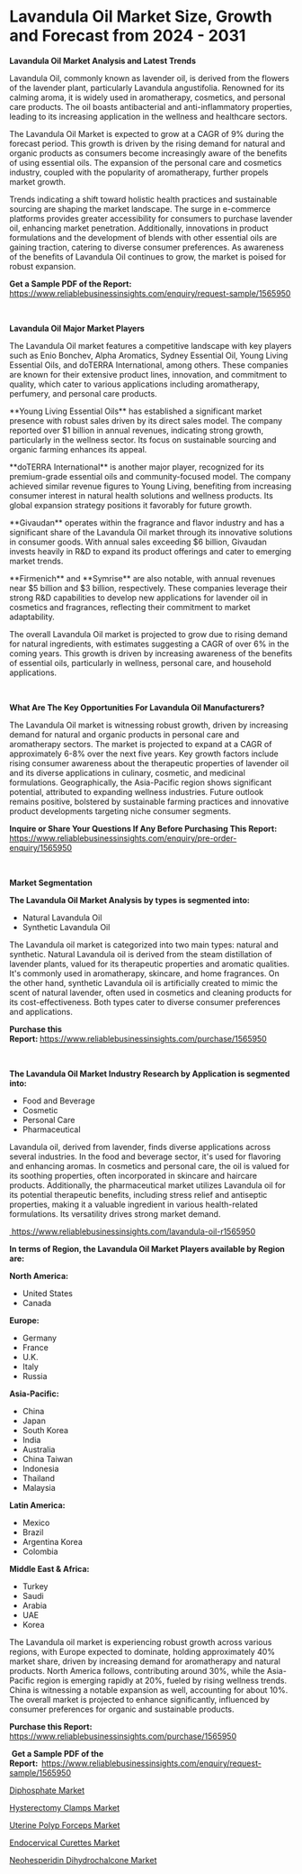 <p><h1>Lavandula Oil Market Size, Growth and Forecast from 2024 - 2031</h1></p><p><strong>Lavandula Oil Market Analysis and Latest Trends</strong></p>
<p><p>Lavandula Oil, commonly known as lavender oil, is derived from the flowers of the lavender plant, particularly Lavandula angustifolia. Renowned for its calming aroma, it is widely used in aromatherapy, cosmetics, and personal care products. The oil boasts antibacterial and anti-inflammatory properties, leading to its increasing application in the wellness and healthcare sectors.</p><p>The Lavandula Oil Market is expected to grow at a CAGR of 9% during the forecast period. This growth is driven by the rising demand for natural and organic products as consumers become increasingly aware of the benefits of using essential oils. The expansion of the personal care and cosmetics industry, coupled with the popularity of aromatherapy, further propels market growth.</p><p>Trends indicating a shift toward holistic health practices and sustainable sourcing are shaping the market landscape. The surge in e-commerce platforms provides greater accessibility for consumers to purchase lavender oil, enhancing market penetration. Additionally, innovations in product formulations and the development of blends with other essential oils are gaining traction, catering to diverse consumer preferences. As awareness of the benefits of Lavandula Oil continues to grow, the market is poised for robust expansion.</p></p>
<p><strong>Get a Sample PDF of the Report:&nbsp;</strong> <a href="https://www.reliablebusinessinsights.com/enquiry/request-sample/1565950?utm_campaign=97&utm_medium=2&utm_source=Github&utm_content=ia&utm_term=08112024&utm_id=lavandula-oil">https://www.reliablebusinessinsights.com/enquiry/request-sample/1565950</a></p>
<p>&nbsp;</p>
<p><strong>Lavandula Oil Major Market Players</strong></p>
<p><p>The Lavandula Oil market features a competitive landscape with key players such as Enio Bonchev, Alpha Aromatics, Sydney Essential Oil, Young Living Essential Oils, and doTERRA International, among others. These companies are known for their extensive product lines, innovation, and commitment to quality, which cater to various applications including aromatherapy, perfumery, and personal care products.</p><p>**Young Living Essential Oils** has established a significant market presence with robust sales driven by its direct sales model. The company reported over $1 billion in annual revenues, indicating strong growth, particularly in the wellness sector. Its focus on sustainable sourcing and organic farming enhances its appeal.</p><p>**doTERRA International** is another major player, recognized for its premium-grade essential oils and community-focused model. The company achieved similar revenue figures to Young Living, benefiting from increasing consumer interest in natural health solutions and wellness products. Its global expansion strategy positions it favorably for future growth.</p><p>**Givaudan** operates within the fragrance and flavor industry and has a significant share of the Lavandula Oil market through its innovative solutions in consumer goods. With annual sales exceeding $6 billion, Givaudan invests heavily in R&D to expand its product offerings and cater to emerging market trends.</p><p>**Firmenich** and **Symrise** are also notable, with annual revenues near $5 billion and $3 billion, respectively. These companies leverage their strong R&D capabilities to develop new applications for lavender oil in cosmetics and fragrances, reflecting their commitment to market adaptability.</p><p>The overall Lavandula Oil market is projected to grow due to rising demand for natural ingredients, with estimates suggesting a CAGR of over 6% in the coming years. This growth is driven by increasing awareness of the benefits of essential oils, particularly in wellness, personal care, and household applications.</p></p>
<p>&nbsp;</p>
<p><strong>What Are The Key Opportunities For Lavandula Oil Manufacturers?</strong></p>
<p><p>The Lavandula Oil market is witnessing robust growth, driven by increasing demand for natural and organic products in personal care and aromatherapy sectors. The market is projected to expand at a CAGR of approximately 6-8% over the next five years. Key growth factors include rising consumer awareness about the therapeutic properties of lavender oil and its diverse applications in culinary, cosmetic, and medicinal formulations. Geographically, the Asia-Pacific region shows significant potential, attributed to expanding wellness industries. Future outlook remains positive, bolstered by sustainable farming practices and innovative product developments targeting niche consumer segments.</p></p>
<p><strong>Inquire or Share Your Questions If Any Before Purchasing This Report:</strong> <a href="https://www.reliablebusinessinsights.com/enquiry/pre-order-enquiry/1565950?utm_campaign=97&utm_medium=2&utm_source=Github&utm_content=ia&utm_term=08112024&utm_id=lavandula-oil">https://www.reliablebusinessinsights.com/enquiry/pre-order-enquiry/1565950</a></p>
<p>&nbsp;</p>
<p><strong>Market Segmentation</strong></p>
<p><strong>The Lavandula Oil Market Analysis by types is segmented into:</strong></p>
<p><ul><li>Natural Lavandula Oil</li><li>Synthetic Lavandula Oil</li></ul></p>
<p><p>The Lavandula oil market is categorized into two main types: natural and synthetic. Natural Lavandula oil is derived from the steam distillation of lavender plants, valued for its therapeutic properties and aromatic qualities. It's commonly used in aromatherapy, skincare, and home fragrances. On the other hand, synthetic Lavandula oil is artificially created to mimic the scent of natural lavender, often used in cosmetics and cleaning products for its cost-effectiveness. Both types cater to diverse consumer preferences and applications.</p></p>
<p><strong>Purchase this Report:&nbsp;</strong><a href="https://www.reliablebusinessinsights.com/purchase/1565950?utm_campaign=97&utm_medium=2&utm_source=Github&utm_content=ia&utm_term=08112024&utm_id=lavandula-oil">https://www.reliablebusinessinsights.com/purchase/1565950</a></p>
<p>&nbsp;</p>
<p><strong>The Lavandula Oil Market Industry Research by Application is segmented into:</strong></p>
<p><ul><li>Food and Beverage</li><li>Cosmetic</li><li>Personal Care</li><li>Pharmaceutical</li></ul></p>
<p><p>Lavandula oil, derived from lavender, finds diverse applications across several industries. In the food and beverage sector, it's used for flavoring and enhancing aromas. In cosmetics and personal care, the oil is valued for its soothing properties, often incorporated in skincare and haircare products. Additionally, the pharmaceutical market utilizes Lavandula oil for its potential therapeutic benefits, including stress relief and antiseptic properties, making it a valuable ingredient in various health-related formulations. Its versatility drives strong market demand.</p></p>
<p><a href="https://www.reliablebusinessinsights.com/lavandula-oil-r1565950?utm_campaign=97&utm_medium=2&utm_source=Github&utm_content=ia&utm_term=08112024&utm_id=lavandula-oil">&nbsp;https://www.reliablebusinessinsights.com/lavandula-oil-r1565950</a></p>
<p><strong>In terms of Region, the Lavandula Oil Market Players available by Region are:</strong></p>
<p>
    <p> <strong> North America: </strong>
        <ul>
            <li>United States</li>
            <li>Canada</li>
        </ul>
        </p> 
    <p> <strong> Europe: </strong>
        <ul>
            <li>Germany</li>
            <li>France</li>
            <li>U.K.</li>
            <li>Italy</li>
            <li>Russia</li>
        </ul>
        </p> 
    <p> <strong> Asia-Pacific: </strong>
        <ul>
            <li>China</li>
            <li>Japan</li>
            <li>South Korea</li>
            <li>India</li>
            <li>Australia</li>
            <li>China Taiwan</li>
            <li>Indonesia</li>
            <li>Thailand</li>
            <li>Malaysia</li>
        </ul>
        </p> 
    <p> <strong> Latin America: </strong>
        <ul>
            <li>Mexico</li>
            <li>Brazil</li>
            <li>Argentina Korea</li>
            <li>Colombia</li>
        </ul>
        </p> 
    <p> <strong> Middle East & Africa: </strong>
        <ul>
            <li>Turkey</li>
            <li>Saudi</li>
            <li>Arabia</li>
            <li>UAE</li>
            <li>Korea</li>
        </ul>
    </p>
    </p>
<p><p>The Lavandula oil market is experiencing robust growth across various regions, with Europe expected to dominate, holding approximately 40% market share, driven by increasing demand for aromatherapy and natural products. North America follows, contributing around 30%, while the Asia-Pacific region is emerging rapidly at 20%, fueled by rising wellness trends. China is witnessing a notable expansion as well, accounting for about 10%. The overall market is projected to enhance significantly, influenced by consumer preferences for organic and sustainable products.</p></p>
<p><strong>Purchase this Report: </strong><a href="https://www.reliablebusinessinsights.com/purchase/1565950?utm_campaign=97&utm_medium=2&utm_source=Github&utm_content=ia&utm_term=08112024&utm_id=lavandula-oil">https://www.reliablebusinessinsights.com/purchase/1565950</a></p>
<p>&nbsp;<strong>Get a Sample PDF of the Report:&nbsp;&nbsp;</strong><a href="https://www.reliablebusinessinsights.com/enquiry/request-sample/1565950?utm_campaign=97&utm_medium=2&utm_source=Github&utm_content=ia&utm_term=08112024&utm_id=lavandula-oil">https://www.reliablebusinessinsights.com/enquiry/request-sample/1565950</a></p>
<p><strong></strong></p>
<p><p><a href="https://github.com/yoreivesal/Market-Research-Report-List-1/blob/main/diphosphate-market.md?utm_campaign=97&utm_medium=2&utm_source=Github&utm_content=ia&utm_term=08112024&utm_id=lavandula-oil">Diphosphate Market</a></p><p><a href="https://issuu.com/reportprime-2/docs/hysterectomy-clamps-market-size-203_de1aeaf30ec0e7?utm_campaign=97&utm_medium=2&utm_source=Github&utm_content=ia&utm_term=08112024&utm_id=lavandula-oil">Hysterectomy Clamps Market</a></p><p><a href="https://issuu.com/reportprime-2/docs/uterine-polyp-forceps-market-size-2_8ed902d2e2b527?utm_campaign=97&utm_medium=2&utm_source=Github&utm_content=ia&utm_term=08112024&utm_id=lavandula-oil">Uterine Polyp Forceps Market</a></p><p><a href="https://issuu.com/reportprime-2/docs/endocervical-curettes-market-size-2_40bc46a935cd13?utm_campaign=97&utm_medium=2&utm_source=Github&utm_content=ia&utm_term=08112024&utm_id=lavandula-oil">Endocervical Curettes Market</a></p><p><a href="https://github.com/alespiliffe/Market-Research-Report-List-1/blob/main/neohesperidin-dihydrochalcone-market.md?utm_campaign=97&utm_medium=2&utm_source=Github&utm_content=ia&utm_term=08112024&utm_id=lavandula-oil">Neohesperidin Dihydrochalcone Market</a></p></p>